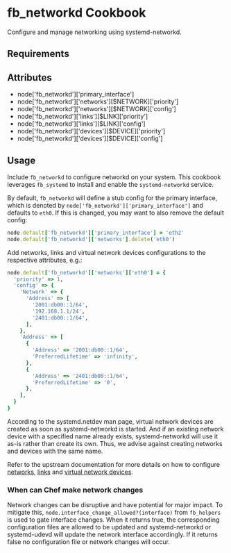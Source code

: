 fb_networkd Cookbook
====================
Configure and manage networking using systemd-networkd.

Requirements
------------

Attributes
----------
* node['fb_networkd']['primary_interface']
* node['fb_networkd']['networks'][$NETWORK]['priority']
* node['fb_networkd']['networks'][$NETWORK]['config']
* node['fb_networkd']['links'][$LINK]['priority']
* node['fb_networkd']['links'][$LINK]['config']
* node['fb_networkd']['devices'][$DEVICE]['priority']
* node['fb_networkd']['devices'][$DEVICE]['config']

Usage
-----
Include `fb_networkd` to configure networkd on your system. This cookbook
leverages `fb_systemd` to install and enable the `systemd-networkd` service.

By default, `fb_networkd` will define a stub config for the primary interface,
which is denoted by `node['fb_networkd']['primary_interface']` and defaults to
`eth0`. If this is changed, you may want to also remove the default config:

```ruby
node.default['fb_networkd']['primary_interface'] = 'eth2'
node.default['fb_networkd']['networks'].delete('eth0')
```

Add networks, links and virtual network devices configurations to the
respective attributes, e.g.:

```ruby
node.default['fb_networkd']['networks']['eth0'] = {
  'priority' => 1,
  'config' => {
    'Network' => {
      'Address' => [
        '2001:db00::1/64',
        '192.168.1.1/24',
        '2401:db00::1/64',
      ],
    },
    'Address' => [
      {
        'Address' => '2001:db00::1/64',
        'PreferredLifetime' => 'infinity',
      },
      {
        'Address' => '2401:db00::1/64',
        'PreferredLifetime' => '0',
      },
    ],
  }
}
```

According to the systemd.netdev man page, virtual network devices are created as
soon as systemd-networkd is started. And if an existing network device with a
specified name already exists, systemd-networkd will use it as-is rather than
create its own. Thus, we advise against creating networks and devices with the
same name.

Refer to the upstream documentation for more details on how to configure
[networks](https://www.freedesktop.org/software/systemd/man/systemd.network.html),
[links](https://www.freedesktop.org/software/systemd/man/systemd.link.html) and
[virtual network devices](https://www.freedesktop.org/software/systemd/man/systemd.netdev.html).

### When can Chef make network changes
Network changes can be disruptive and have potential for major impact. To
mitigate this, `node.interface_change_allowed?(interface)` from `fb_helpers`
is used to gate interface changes. When it returns true, the corresponding
configuration files are allowed to be updated and systemd-networkd or
systemd-udevd will update the network interface accordingly. If it returns
false no configuration file or network changes will occur.
